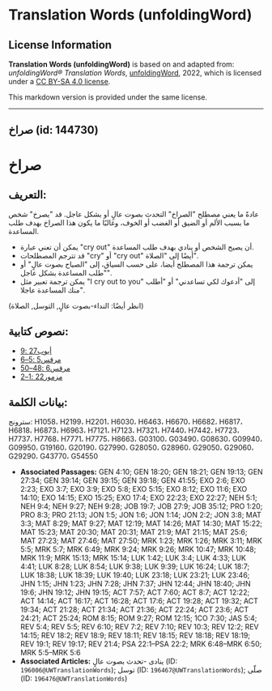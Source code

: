 # Translation Words (unfoldingWord)

## License Information

**Translation Words (unfoldingWord)** is based on and adapted from: _unfoldingWord® Translation Words_, [unfoldingWord](https://unfoldingword.org/utw), 2022, which is licensed under a [CC BY-SA 4.0 license](https://creativecommons.org/licenses/by-sa/4.0/legalcode.en).

This markdown version is provided under the same license.



--------------------------------

## صراخ (id: 144730)

صراخ
====

التعريف:
--------

عادةً ما يعني مصطلح "الصراخ" التحدث بصوت عالٍ أو بشكل عاجل. قد "يصرخ" شخص ما بسبب الألم أو الضيق أو الغضب أو الخوف، وغالبًا ما يكون هذا الصراخ بهدف طلب المساعدة.

* يمكن أن تعني عبارة "cry out" أن يصيح الشخص أو ينادي بهدف طلب المساعدة.
* قد تترجم المصطلحات "cry" أو "cry out" أيضًا إلى "الصلاة".
* يمكن ترجمة هذا المصطلح أيضا، على حسب السياق، إلى "الصياح بصوت عالٍ" أو "طلب المساعدة بشكل عاجل".
* يمكن ترجمة تعبير مثل "I cry out to you" إلى "أدعوك لكي تساعدني" أو "أطلب منك المساعدة عاجلا".

(انظر أيضًا: النداء\-بصوت عالٍ, التوسل, الصلاة)

نصوص كتابية:
------------

* [أيوب27 :9](https://ref.ly/Job27:9)
* [مرقس5 :5–6](https://ref.ly/Mark5:5-Mark5:6)
* [مرقس6 :48–50](https://ref.ly/Mark6:48-Mark6:50)
* [مزمور22 :1–2](https://ref.ly/Ps22:1-Ps22:2)

بيانات الكلمة:
--------------

سترونج: H1058، H2199، H2201، H6030، H6463، H6670، H6682، H6817، H6818، H6873، H6963، H7121، H7123، H7321، H7440، H7442، H7723، H7737، H7768، H7771، H7775، H8663، G03100، G03490، G08630، G09940، G09950، G19160، G20190، G27990، G28050، G28960، G29050، G29060، G29290، G43770، G54550

* **Associated Passages:** GEN 4:10; GEN 18:20; GEN 18:21; GEN 19:13; GEN 27:34; GEN 39:14; GEN 39:15; GEN 39:18; GEN 41:55; EXO 2:6; EXO 2:23; EXO 3:7; EXO 3:9; EXO 5:8; EXO 5:15; EXO 8:12; EXO 11:6; EXO 14:10; EXO 14:15; EXO 15:25; EXO 17:4; EXO 22:23; EXO 22:27; NEH 5:1; NEH 9:4; NEH 9:27; NEH 9:28; JOB 19:7; JOB 27:9; JOB 35:12; PRO 1:20; PRO 8:3; PRO 21:13; JON 1:5; JON 1:6; JON 1:14; JON 2:2; JON 3:8; MAT 3:3; MAT 8:29; MAT 9:27; MAT 12:19; MAT 14:26; MAT 14:30; MAT 15:22; MAT 15:23; MAT 20:30; MAT 20:31; MAT 21:9; MAT 21:15; MAT 25:6; MAT 27:23; MAT 27:46; MAT 27:50; MRK 1:23; MRK 1:26; MRK 3:11; MRK 5:5; MRK 5:7; MRK 6:49; MRK 9:24; MRK 9:26; MRK 10:47; MRK 10:48; MRK 11:9; MRK 15:13; MRK 15:14; LUK 1:42; LUK 3:4; LUK 4:33; LUK 4:41; LUK 8:28; LUK 8:54; LUK 9:38; LUK 9:39; LUK 16:24; LUK 18:7; LUK 18:38; LUK 18:39; LUK 19:40; LUK 23:18; LUK 23:21; LUK 23:46; JHN 1:15; JHN 1:23; JHN 7:28; JHN 7:37; JHN 12:44; JHN 18:40; JHN 19:6; JHN 19:12; JHN 19:15; ACT 7:57; ACT 7:60; ACT 8:7; ACT 12:22; ACT 14:14; ACT 16:17; ACT 16:28; ACT 17:6; ACT 19:28; ACT 19:32; ACT 19:34; ACT 21:28; ACT 21:34; ACT 21:36; ACT 22:24; ACT 23:6; ACT 24:21; ACT 25:24; ROM 8:15; ROM 9:27; ROM 12:15; 1CO 7:30; JAS 5:4; REV 5:4; REV 5:5; REV 6:10; REV 7:2; REV 7:10; REV 10:3; REV 12:2; REV 14:15; REV 18:2; REV 18:9; REV 18:11; REV 18:15; REV 18:18; REV 18:19; REV 19:1; REV 19:17; REV 21:4; PSA 22:1–PSA 22:2; MRK 6:48–MRK 6:50; MRK 5:5–MRK 5:6
* **Associated Articles:** ينادى -تحدث بصوت عالٍ (ID: `196006@UWTranslationWords`); توسل (ID: `196467@UWTranslationWords`); صلّى (ID: `196476@UWTranslationWords`)

